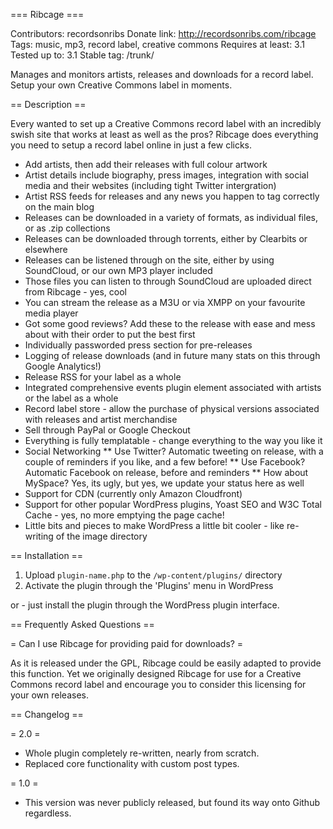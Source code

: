 === Ribcage ===

Contributors: recordsonribs
Donate link: http://recordsonribs.com/ribcage
Tags: music, mp3, record label, creative commons
Requires at least: 3.1
Tested up to: 3.1
Stable tag: /trunk/

Manages and monitors artists, releases and downloads for a record label. Setup your own Creative Commons label in moments.

== Description ==

Every wanted to set up a Creative Commons record label with an incredibly swish site that works at least as well as the pros?
Ribcage does everything you need to setup a record label online in just a few clicks.

* Add artists, then add their releases with full colour artwork
* Artist details include biography, press images, integration with social media and their websites (including tight Twitter intergration)
* Artist RSS feeds for releases and any news you happen to tag correctly on the main blog
* Releases can be downloaded in a variety of formats, as individual files, or as .zip collections
* Releases can be downloaded through torrents, either by Clearbits or elsewhere
* Releases can be listened through on the site, either by using SoundCloud, or our own MP3 player included
* Those files you can listen to through SoundCloud are uploaded direct from Ribcage - yes, cool
* You can stream the release as a M3U or via XMPP on your favourite media player
* Got some good reviews? Add these to the release with ease and mess about with their order to put the best first
* Individually passworded press section for pre-releases
* Logging of release downloads (and in future many stats on this through Google Analytics!)
* Release RSS for your label as a whole
* Integrated comprehensive events plugin element associated with artists or the label as a whole
* Record label store - allow the purchase of physical versions associated with releases and artist merchandise
* Sell through PayPal or Google Checkout
* Everything is fully templatable - change everything to the way you like it
* Social Networking
** Use Twitter? Automatic tweeting on release, with a couple of reminders if you like, and a few before!
** Use Facebook? Automatic Facebook on release, before and reminders
** How about MySpace? Yes, its ugly, but yes, we update your status here as well
* Support for CDN (currently only Amazon Cloudfront)
* Support for other popular WordPress plugins, Yoast SEO and W3C Total Cache - yes, no more emptying the page cache!
* Little bits and pieces to make WordPress a little bit cooler - like re-writing of the image directory

== Installation ==

1. Upload `plugin-name.php` to the `/wp-content/plugins/` directory
2. Activate the plugin through the 'Plugins' menu in WordPress

or - just install the plugin through the WordPress plugin interface.

== Frequently Asked Questions ==

= Can I use Ribcage for providing paid for downloads? =

As it is released under the GPL, Ribcage could be easily adapted to provide this function. Yet we originally designed Ribcage for use for a Creative Commons record label and encourage you to consider this licensing for your own releases.


== Changelog ==

= 2.0 =

* Whole plugin completely re-written, nearly from scratch.
* Replaced core functionality with custom post types.


= 1.0 =

* This version was never publicly released, but found its way onto Github regardless.
